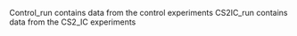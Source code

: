 Control_run contains data from the control experiments
CS2IC_run contains data from the CS2_IC experiments
